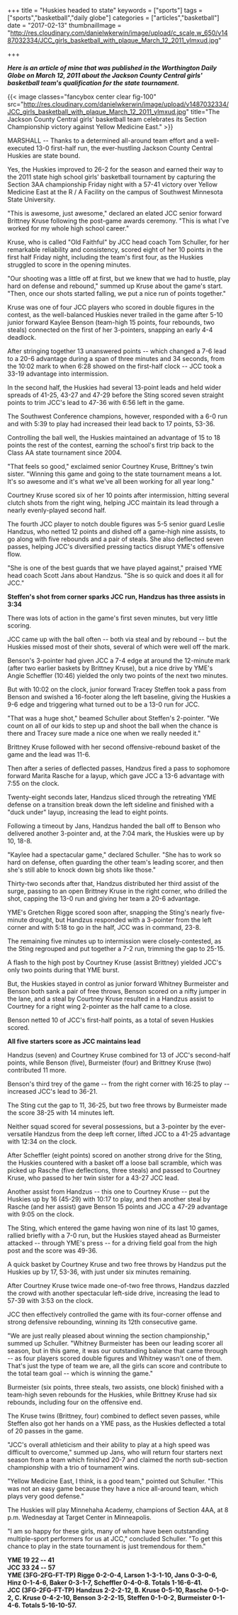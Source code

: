 +++
title = "Huskies headed to state"
keywords = ["sports"]
tags = ["sports","basketball","daily globe"]
categories = ["articles","basketball"]
date = "2017-02-13"
thumbnailImage = "http://res.cloudinary.com/danielwkerwin/image/upload/c_scale,w_650/v1487032334/JCC_girls_basketball_with_plaque_March_12_2011_ylmxud.jpg"

+++

<b><i>Here is an article of mine that was published in the Worthington Daily Globe on March 12, 2011 about the Jackson County Central girls' basketball team's qualification for the state tournament.</i></b>

<!--more-->

{{< image classes="fancybox center clear fig-100" src="http://res.cloudinary.com/danielwkerwin/image/upload/v1487032334/JCC_girls_basketball_with_plaque_March_12_2011_ylmxud.jpg"  title="The Jackson County Central girls' basketball team celebrates its Section Championship victory against Yellow Medicine East." >}}

MARSHALL -- Thanks to a determined all-around team effort and a well-executed 13-0 first-half run, the ever-hustling Jackson County Central Huskies are state bound.

Yes, the Huskies improved to 26-2 for the season and earned their way to the 2011 state high school girls' basketball tournament by capturing the Section 3AA championship Friday night with a 57-41 victory over Yellow Medicine East at the R / A Facility on the campus of Southwest Minnesota State University.

"This is awesome, just awesome," declared an elated JCC senior forward Brittney Kruse following the post-game awards ceremony. "This is what I've worked for my whole high school career."

Kruse, who is called "Old Faithful" by JCC head coach Tom Schuller, for her remarkable reliability and consistency, scored eight of her 10 points in the first half Friday night, including the team's first four, as the Huskies struggled to score in the opening minutes.

"Our shooting was a little off at first, but we knew that we had to hustle, play hard on defense and rebound," summed up Kruse about the game's start. "Then, once our shots started falling, we put a nice run of points together."

Kruse was one of four JCC players who scored in double figures in the contest, as the well-balanced Huskies never trailed in the game after 5-10 junior forward Kaylee Benson (team-high 15 points, four rebounds, two steals) connected on the first of her 3-pointers, snapping an early 4-4 deadlock.

After stringing together 13 unanswered points -- which changed a 7-6 lead to a 20-6 advantage during a span of three minutes and 34 seconds, from the 10:02 mark to when 6:28 showed on the first-half clock -- JCC took a 33-19 advantage into intermission.

In the second half, the Huskies had several 13-point leads and held wider spreads of 41-25, 43-27 and 47-29 before the Sting scored seven straight points to trim JCC's lead to 47-36 with 6:56 left in the game.

The Southwest Conference champions, however, responded with a 6-0 run and with 5:39 to play had increased their lead back to 17 points, 53-36.

Controlling the ball well, the Huskies maintained an advantage of 15 to 18 points the rest of the contest, earning the school's first trip back to the Class AA state tournament since 2004.

"That feels so good," exclaimed senior Courtney Kruse, Brittney's twin sister. "Winning this game and going to the state tournament means a lot. It's so awesome and it's what we've all been working for all year long."

Courtney Kruse scored six of her 10 points after intermission, hitting several clutch shots from the right wing, helping JCC maintain its lead through a nearly evenly-played second half.

The fourth JCC player to notch double figures was 5-5 senior guard Leslie Handzus, who netted 12 points and dished off a game-high nine assists, to go along with five rebounds and a pair of steals. She also deflected seven passes, helping JCC's diversified pressing tactics disrupt YME's offensive flow.

"She is one of the best guards that we have played against," praised YME head coach Scott Jans about Handzus. "She is so quick and does it all for JCC."

<b>Steffen's shot from corner sparks JCC run, Handzus has three assists in 3:34</b>

There was lots of action in the game's first seven minutes, but very little scoring.

JCC came up with the ball often -- both via steal and by rebound -- but the Huskies missed most of their shots, several of which were well off the mark.

Benson's 3-pointer had given JCC a 7-4 edge at around the 12-minute mark (after two earlier baskets by Brittney Kruse), but a nice drive by YME's Angie Scheffler (10:46) yielded the only two points of the next two minutes.

But with 10:02 on the clock, junior forward Tracey Steffen took a pass from Benson and swished a 16-footer along the left baseline, giving the Huskies a 9-6 edge and triggering what turned out to be a 13-0 run for JCC.

"That was a huge shot," beamed Schuller about Steffen's 2-pointer. "We count on all of our kids to step up and shoot the ball when the chance is there and Tracey sure made a nice one when we really needed it."

Brittney Kruse followed with her second offensive-rebound basket of the game and the lead was 11-6.

Then after a series of deflected passes, Handzus fired a pass to sophomore forward Marita Rasche for a layup, which gave JCC a 13-6 advantage with 7:55 on the clock.

Twenty-eight seconds later, Handzus sliced through the retreating YME defense on a transition break down the left sideline and finished with a "duck under" layup, increasing the lead to eight points.

Following a timeout by Jans, Handzus handed the ball off to Benson who delivered another 3-pointer and, at the 7:04 mark, the Huskies were up by 10, 18-8.

"Kaylee had a spectacular game," declared Schuller. "She has to work so hard on defense, often guarding the other team's leading scorer, and then she's still able to knock down big shots like those."

Thirty-two seconds after that, Handzus distributed her third assist of the surge, passing to an open Brittney Kruse in the right corner, who drilled the shot, capping the 13-0 run and giving her team a 20-6 advantage.

YME's Gretchen Rigge scored soon after, snapping the Sting's nearly five-minute drought, but Handzus responded with a 3-pointer from the left corner and with 5:18 to go in the half, JCC was in command, 23-8.

The remaining five minutes up to intermission were closely-contested, as the Sting regrouped and put together a 7-2 run, trimming the gap to 25-15.

A flash to the high post by Courtney Kruse (assist Brittney) yielded JCC's only two points during that YME burst.

But, the Huskies stayed in control as junior forward Whitney Burmeister and Benson both sank a pair of free throws, Benson scored on a nifty jumper in the lane, and a steal by Courtney Kruse resulted in a Handzus assist to Courtney for a right wing 2-pointer as the half came to a close.

Benson netted 10 of JCC's first-half points, as a total of seven Huskies scored.

<b>All five starters score as JCC maintains lead</b>

Handzus (seven) and Courtney Kruse combined for 13 of JCC's second-half points, while Benson (five), Burmeister (four) and Brittney Kruse (two) contributed 11 more.

Benson's third trey of the game -- from the right corner with 16:25 to play -- increased JCC's lead to 36-21.

The Sting cut the gap to 11, 36-25, but two free throws by Burmeister made the score 38-25 with 14 minutes left.

Neither squad scored for several possessions, but a 3-pointer by the ever-versatile Handzus from the deep left corner, lifted JCC to a 41-25 advantage with 12:34 on the clock.

After Scheffler (eight points) scored on another strong drive for the Sting, the Huskies countered with a basket off a loose ball scramble, which was picked up Rasche (five deflections, three steals) and passed to Courtney Kruse, who passed to her twin sister for a 43-27 JCC lead.

Another assist from Handzus -- this one to Courtney Kruse -- put the Huskies up by 16 (45-29) with 10:17 to play, and then another steal by Rasche (and her assist) gave Benson 15 points and JCC a 47-29 advantage with 9:05 on the clock.

The Sting, which entered the game having won nine of its last 10 games, rallied briefly with a 7-0 run, but the Huskies stayed ahead as Burmeister attacked -- through YME's press -- for a driving field goal from the high post and the score was 49-36.

A quick basket by Courtney Kruse and two free throws by Handzus put the Huskies up by 17, 53-36, with just under six minutes remaining.

After Courtney Kruse twice made one-of-two free throws, Handzus dazzled the crowd with another spectacular left-side drive, increasing the lead to 57-39 with 3:53 on the clock.

JCC then effectively controlled the game with its four-corner offense and strong defensive rebounding, winning its 12th consecutive game.

"We are just really pleased about winning the section championship," summed up Schuller. "Whitney Burmeister has been our leading scorer all season, but in this game, it was our outstanding balance that came through -- as four players scored double figures and Whitney wasn't one of them. That's just the type of team we are, all the girls can score and contribute to the total team goal -- which is winning the game."

Burmeister (six points, three steals, two assists, one block) finished with a team-high seven rebounds for the Huskies, while Brittney Kruse had six rebounds, including four on the offensive end.

The Kruse twins (Brittney, four) combined to deflect seven passes, while Steffen also got her hands on a YME pass, as the Huskies deflected a total of 20 passes in the game.

"JCC's overall athleticism and their ability to play at a high speed was difficult to overcome," summed up Jans, who will return four starters next season from a team which finished 20-7 and claimed the north sub-section championship with a trio of tournament wins.

"Yellow Medicine East, I think, is a good team," pointed out Schuller. "This was not an easy game because they have a nice all-around team, which plays very good defense."

The Huskies will play Minnehaha Academy, champions of Section 4AA, at 8 p.m. Wednesday at Target Center in Minneapolis.

"I am so happy for these girls, many of whom have been outstanding multiple-sport performers for us at JCC," concluded Schuller. "To get this chance to play in the state tournament is just tremendous for them."

<b>YME 19 22 -- 41</br>
JCC 33 24 -- 57</br>
YME (3FG-2FG-FT-TP) Rigge 0-2-0-4, Larson 1-3-1-10, Jans 0-3-0-6, Hinz 0-1-4-6, Baker 0-3-1-7, Scheffler 0-4-0-8. Totals 1-16-6-41.</br>
JCC (3FG-2FG-FT-TP) Handzus 2-2-2-12, B. Kruse 0-5-10, Rasche 0-1-0-2, C. Kruse 0-4-2-10, Benson 3-2-2-15, Steffen 0-1-0-2, Burmeister 0-1-4-6. Totals 5-16-10-57.</b>
